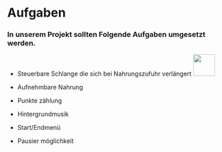 <h1>Aufgaben</h1>

<h3>In unserem Projekt sollten Folgende Aufgaben umgesetzt werden.</h3> 

* <p>Steuerbare Schlange die sich bei Nahrungszufuhr verlängert <img src="https://www.google.com/url?sa=i&url=https%3A%2F%2Fwww.fiverr.com%2Ffathoni_09%2Fdesign-cute-chibi-animals&psig=AOvVaw2EsLjWFwYtbsaWVaLipA6F&ust=1668160887991000&source=images&cd=vfe&ved=0CBAQjRxqFwoTCIC099uto_sCFQAAAAAdAAAAABAF" height="50px"/>
* <p>Aufnehmbare Nahrung
* <p>Punkte zählung
* <p>Hintergrundmusik
* <p>Start/Endmenü
* <p>Pausier möglichkeit
  
  


